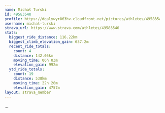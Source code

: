 ```yaml
---
name: Michał Turski
id: 49583540
profile: https://dgalywyr863hv.cloudfront.net/pictures/athletes/49583540/14729338/1/large.jpg
username: michal-turski
strava_url: https://www.strava.com/athletes/49583540
stats:
  biggest_ride_distance: 116.22km
  biggest_climb_elevation_gain: 637.2m
  recent_ride_totals:
    count: 4
    distance: 142.05km
    moving_time: 06h 03m
    elevation_gain: 992m
  ytd_ride_totals:
    count: 19
    distance: 538km
    moving_time: 22h 20m
    elevation_gain: 4757m
layout: strava_member
--- 
```

...
